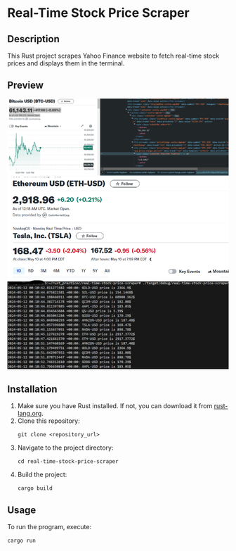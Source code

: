 # Real-Time Stock Price Scraper

## Description
This Rust project scrapes Yahoo Finance website to fetch real-time stock prices and displays them in the terminal.

## Preview
![yf](./static/yfss.png)
![yf1](./static/yfs1.png)
![yf2](./static/yfs2.png)
![terminal](./static/tss.png)

## Installation
1. Make sure you have Rust installed. If not, you can download it from [rust-lang.org](https://www.rust-lang.org/).
2. Clone this repository:
   ```
   git clone <repository_url>
   ```
3. Navigate to the project directory:
   ```
   cd real-time-stock-price-scraper
   ```
4. Build the project:
   ```
   cargo build
   ```

## Usage
To run the program, execute:
```
cargo run
```

